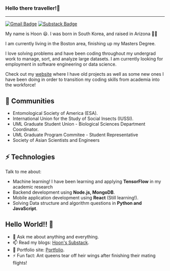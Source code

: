 ### Hello there traveller!👋

---
[![Gmail Badge](https://img.shields.io/badge/-bhoonkang@gmail.com-c14438?style=flat-square&logo=Gmail&logoColor=white&link=mailto:mailharshkhatri@gmail.com)](mailto:mailharshkhatri@gmail.com)
[![Substack Badge](https://img.shields.io/badge/-Substack-FF4500?style=flat-square&logo=substack&logoColor=white)](https://hoonkang.substack.com/)

My name is Hoon 😃. I was born in South Korea, and raised in Arizona 🌵🌵

I am currently living in the Boston area, finishing up my Masters Degree.

I love solving problems and have been coding throughout my undergrad work to manage, sort, and analyze large datasets. I am currently looking for employment in software engineering or data science. 

Check out my [website](https://hoonkang.net) where I have old projects as well as some new ones I have been doing in order to transition my coding skills from academia into the workforce!

## 👯 Communities
* Entomological Society of America (ESA).
* International Union for the Study of Social Insects (IUSSI).
* UML Graduate Student Union - Biological Sciences Department Coordinator.
* UML Graduate Program Commitee - Student Representative
* Society of Asian Scientists and Engineers
## ⚡ Technologies
Talk to me about:
- Machine learning! I have been learning and applying **TensorFlow** in my academic research
- Backend development using **Node.js, MongoDB**.
- Mobile application development using **React** (Still learning!).
- Solving Data structure and algorithm questions in **Python and JavaScript**.
## Hello World!! 🤔
- 💬 Ask me about anything and everything.
- 📫 Read my blogs: [Hoon's Substack](https://hoonkang.substack.com/).
- 🎯 Portfolio site: [Portfolio](https://hoonkang.net).
- ⚡ Fun fact: Ant queens tear off heir wings after finishing their mating flights!

